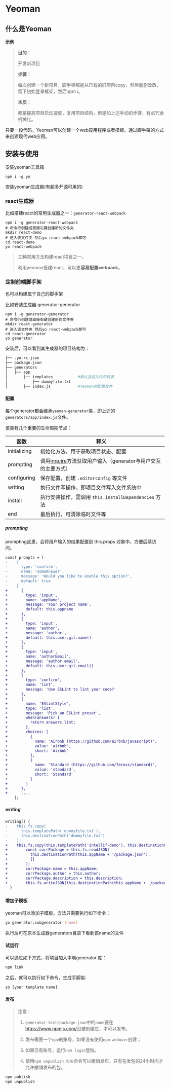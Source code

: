 # Yeoman

## 什么是Yeoman

**示例**
>
> **目的：**
>
> 开发新项目
>
> **步骤：**
>
> 每次创建一个新项目，脚手架都是从已有的旧项目copy，然后删删改改，留下初始登录框架，然后npm i。
>
> **本质：**
>
> 都是提高项目启动速度，复用项目结构，但是如上述手动的步骤，有点冗余机械化。

只要一段代码，Yeoman可以创建一个web应用程序或者模板。通过脚手架的方式来创建现代web应用。

## 安装与使用

安装yeoman工具箱

```shell
npm i -g yo
```

安装yeoman生成器(有超多开源可用的)

### react生成器

比如搭建react的常用生成器之一：`generator-react-webpack`

```shell
npm i -g generator-react-webpack
# 命令行创建或直接右键创建新的文件夹
mkdir react-demo
# 进入该文件夹 然后yo react-webpack即可
cd react-demo
yo react-webpack
```

> 三种常用方法构建react项目之一。
>
> 利用yeoman搭建react，可以更**容易配置webpack**。

### 定制前端脚手架

也可以构建属于自己的脚手架

比如安装生成器 generator-generator

```shell
npm i -g generator-generator
# 命令行创建或直接右键创建新的文件夹
mkdir react-generator
# 进入该文件夹 然后yo react-webpack即可
cd react-generator
yo generator
```

安装后，可以看到其生成器的项目结构为：

```sh
├── .yo-rc.json
├── package.json
├── generators
│   ├── app
│       ├── templates			#默认存放文件的目录
│           ├── dummyfile.txt
│       ├── index.js			#Yeoman的配置文件
```



#### 配置

每个generator都会继承`yeoman-generator`类，即上述的`generators/app/index.js`文件。

该类有几个重要的生命周期节点：

| 函数         | 释义                                                         |
| ------------ | ------------------------------------------------------------ |
| initializing | 初始化方法，用于获取项目状态、配置                           |
| prompting    | 调用[inquire](https://github.com/SBoudrias/Inquirer.js)方法获取用户输入（generator与用户交互的主要方式） |
| configuring  | 保存配置，创建 `.editorconfig` 等文件                        |
| writing      | 执行文件写操作，即项目文件写入文件系统中                     |
| install      | 执行安装操作，需调用 `this.installDependencies` 方法         |
| end          | 最后执行，可清除临时文件等                                   |



##### prompting

 prompting这里，会将用户输入的结果配置到 this.props 对象中，方便后续访问。

```diff
const prompts = [
-    {
-      type: 'confirm',
-      name: 'someAnswer',
-      message: 'Would you like to enable this option?',
-      default: true
-    }
+      {
+        type: 'input',
+        name: 'appName',
+        message: 'Your project name',
+        default: this.appname
+      },
+      {
+        type: 'input',
+        name: 'author',
+        message: 'author',
+        default: this.user.git.name()
+      },
+      {
+        type: 'input',
+        name: 'authorEmail',
+        message: 'author email',
+        default: this.user.git.email()
+      },
+      {
+        type: 'confirm',
+        name: 'lint',
+        message: 'Use ESLint to lint your code?'
+      },
+      {
+        name: 'ESlintStyle',
+        type: 'list',
+        message: 'Pick an ESLint preset',
+        when(answers) {
+          return answers.lint;
+        },
+        choices: [
+          {
+            name: 'Airbnb (https://github.com/airbnb/javascript)',
+            value: 'airbnb',
+            short: 'Airbnb'
+          },
+          {
+            name: 'Standard (https://github.com/feross/standard)',
+            value: 'standard',
+            short: 'Standard'
+          }
+        ]
+      },
+      ....
    ];
```

##### writing

```diff
writing() {
-    this.fs.copy(
-      this.templatePath('dummyfile.txt'),
-      this.destinationPath('dummyfile.txt')
-    );
+    this.fs.copy(this.templatePath('intellif-demo'), this.destinationPath(this.appName));
+        const currPackage = this.fs.readJSON(
+          this.destinationPath(this.appName + '/package.json'),
+          {}
+        );
+        currPackage.name = this.appName;
+        currPackage.author = this.author;
+        currPackage.description = this.description;
+        this.fs.writeJSON(this.destinationPath(this.appName + '/package.json'), currPackage);
  }
```



### 

#### 增加子模板

yeoman可以添加子模板，方法只需要执行如下命令：

```sh
yo generator:subgenerator [name]
```

执行后可在原本生成器generators目录下看到该name的文件

#### 试运行

可以通过如下方式，将项目加入本地generator 库：

```sh
npm link
```

之后，就可以执行如下命令，生成手脚架:

```sh
yo [your template name]
```

#### 发布

> 注意：
>
> 1. `generator-test/package.json`中的`name`要在<https://www.npmjs.com/>没被创建过，才可以发布。
>
> 2. 发布需要一个`npm`的账号，如果没有使用`npm adduser`创建；
>
> 3. 如果已有账号，运行`npm login`登陆。
> 4. 使用`npm unpublish 包名`命令可以撤销发布，只有在发包的24小时内才允许撤销发布的包。

```sh
npm publish
npm unpublish
```